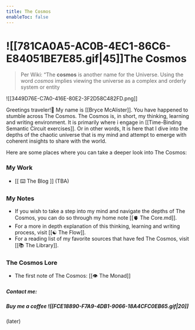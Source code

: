 ```yaml
---
title: The Cosmos
enableToc: false
---
```


# ![[781CA0A5-AC0B-4EC1-86C6-E84051BE7E85.gif|45]]The Cosmos 

>  Per Wiki: “The **cosmos** is another name for the Universe. Using the word _cosmos_ implies viewing the universe as a complex and orderly system or entity 

![[3449D76E-C7A0-416E-80E2-3F2D58C482FD.png]]

Greetings traveler!👋 My name is [[Bryce McAlister]]. You have happened to stumble across The Cosmos. The Cosmos is, in short, my thinking, learning and writing environment. It is primarily where i engage in [[Time-Binding Semantic Circuit exercises]]. Or in other words, It is here that I dive into the depths of the chaotic universe that is my mind and attempt to emerge with coherent insights to share with the world.

Here are some places where you can take a deeper look into The Cosmos:

### My Work 

- [[ ⌨️ The Blog ]] (TBA)

### My Notes

- If you wish to take a step into my mind and navigate the depths of The Cosmos, you can do so through my home note [[🫀 The Core.md]]. 
- For a more in depth explanation of this thinking, learning and writing process, visit  [[☯️ The Flow]]. 
- For a reading list of my favorite sources that have fed The Cosmos, visit [[📚 The Library]].

### The Cosmos Lore

- The first note of The Cosmos: [[👁 The Monad]]

##### Contact me:

##### Buy me a coffee ![[FCE18890-F7A9-4DB1-9066-18A4CFC0EB65.gif|20]]

(later)
